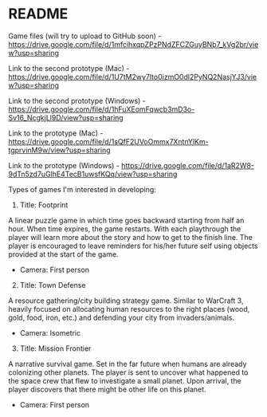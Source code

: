 # README

Game files (will try to upload to GitHub soon) - https://drive.google.com/file/d/1mfcihxqpZPzPNdZFCZGuyBNb7_kVg2br/view?usp=sharing

Link to the second prototype (Mac) - https://drive.google.com/file/d/1U7tM2wy7lto0izmO0dl2PyNQ2NasjYJ3/view?usp=sharing

Link to the second prototype (Windows) - https://drive.google.com/file/d/1hFuXEomFqwcb3mD3o-Sv16_NcgkjLl9D/view?usp=sharing

Link to the prototype (Mac) - https://drive.google.com/file/d/1sQfF2UVoOmmx7XntnYlKm-tgprvinM9w/view?usp=sharing

Link to the prototype (Windows) - https://drive.google.com/file/d/1aR2W8-9dTn5zd7uGlhE4TecB1uwsfKQq/view?usp=sharing



Types of games I'm interested in developing:

1. Title: Footprint

A linear puzzle game in which time goes backward starting from half an hour. When time expires, the game restarts. With each playthrough the player will learn more about the story and how to get to the finish line. The player is encouraged to leave reminders for his/her future self using objects provided at the start of the game.

* Camera: First person


2. Title: Town Defense

A resource gathering/city building strategy game. Similar to WarCraft 3, heavily focused on allocating human resources to the right places (wood, gold, food, iron, etc.) and defending your city from invaders/animals.

* Camera: Isometric


3. Title: Mission Frontier

A narrative survival game. Set in the far future when humans are already colonizing other planets. The player is sent to uncover what happened to the space crew that flew to investigate a small planet. Upon arrival, the player discovers that there might be other life on this planet.

* Camera: First person
